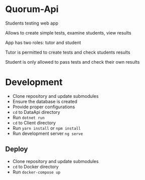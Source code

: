 # Quorum-Api

Students testing web app

Allows to create simple tests, examine students, view results

App has two roles: tutor and student

Tutor is permitted to create tests and check students results

Student is only allowed to pass tests and check their own results

# Development
- Clone repository and update submodules
- Ensure the database is created
- Provide proper configurations
- ```cd``` to DataApi directory
- Run ```dotnet run```
- ```cd``` to Client directory
- Run ```yarn install``` or ```npm install```
- Run development server ```ng serve```

## Deploy

- Clone repository and update submodules
- ```cd``` to Docker directory
- Run ```docker-compose up```

